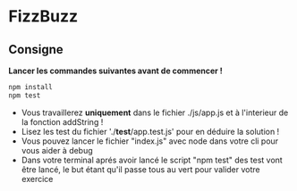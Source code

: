 # FizzBuzz

## Consigne 

**Lancer les commandes suivantes avant de commencer !**

```javascript
npm install
npm test
```

- Vous travaillerez **uniquement** dans le fichier ./js/app.js et à l'interieur de la fonction addString !
- Lisez les test du fichier './__test__/app.test.js' pour en déduire la solution !
- Vous pouvez lancer le fichier "index.js" avec node dans votre cli pour vous aider à debug
- Dans votre terminal aprés avoir lancé le script "npm test" des test vont être lancé, le but étant qu'il passe tous au vert pour valider votre exercice